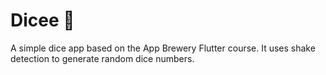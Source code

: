 # Dicee 🎲

A simple dice app based on the App Brewery Flutter course. It uses shake detection to generate random dice numbers.